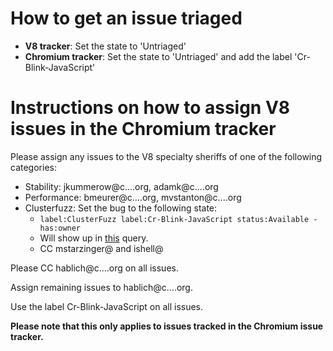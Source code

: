 # How to get an issue triaged #
  * **V8 tracker**: Set the state to 'Untriaged'
  * **Chromium tracker**: Set the state to 'Untriaged' and add the label 'Cr-Blink-JavaScript'

# Instructions on how to assign V8 issues in the Chromium tracker #

Please assign any issues to the V8 specialty sheriffs of one of the
following categories:

  * Stability: jkummerow@c....org, adamk@c....org
  * Performance: bmeurer@c....org, mvstanton@c....org
  * Clusterfuzz: Set the bug to the following state:
    * `label:ClusterFuzz label:Cr-Blink-JavaScript status:Available -has:owner`
    * Will show up in [this](https://code.google.com/p/chromium/issues/list?can=2&q=label%3AClusterFuzz+label%3ACr-Blink-JavaScript+status%3AAvailable+-has%3Aowner&colspec=ID+Pri+M+Week+ReleaseBlock+Cr+Status+Owner+Summary+OS+Modified&x=m&y=releaseblock&cells=tiles) query.
    * CC mstarzinger@ and ishell@

Please CC hablich@c....org on all issues.

Assign remaining issues to hablich@c....org.

Use the label Cr-Blink-JavaScript on all issues.

**Please note that this only applies to issues tracked in the Chromium issue tracker.**